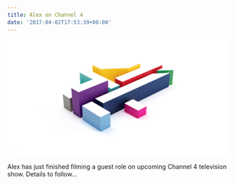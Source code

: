 ```yaml
---
title: Alex on Channel 4
date: '2017-04-02T17:53:39+00:00'
---
```

![](/images/channel%204-2.jpg)


Alex has just finished filming a guest role on upcoming Channel 4 television show. Details to follow...